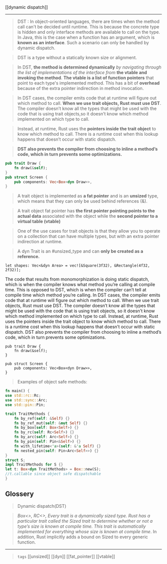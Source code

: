 [[dynamic dispatch]]

---

> DST : In object-oriented languages, there are times when the method call can't be decided until runtime. This is because the concrete type is hidden and only interface methods are available to call on the type. In Java, this is the case when a function has an argument, which is **known as an interface**. Such a scenario can only be handled by dynamic dispatch. 

> DST is a type without a statically known size or alignment.

> In DST, **the method is determined dynamically** *by navigating through the list of implementations of the interface from* **the vtable and invoking the method**. 
> **The vtable is a list of function pointers** that point to each type's implemented method. This has a bit of **overhead** because of the extra pointer indirection in method invocation.

> In DST cases, the compiler emits code that at runtime will figure out which method to call.
> **When we use trait objects, Rust must use DST**.
> The compiler doesn’t know all the types that might be used with the code that is using trait objects,so it doesn’t know which method implemented on which type to call. 

> Instead, at runtime, Rust uses the **pointers inside the trait object** to know which method to call. There is a runtime cost when this lookup happens that doesn’t occur with static dispatch.

> **DST also prevents the compiler from choosing to inline a method’s code, which in turn prevents some optimizations.**

```rust
pub trait Draw {
    fn draw(&self);
}
pub struct Screen {
    pub components: Vec<Box<dyn Draw>>,
}
```

> A trait object is implemented as **a fat pointer** and is an **unsized** type, which means that they can only be used behind references (&).

> A trait object fat pointer has **the first pointer pointing points to the actual data** associated with the object while the **second pointer to a virtual table (vtable)**

> One of the use cases for trait objects is that they allow you to operate on a collection that can have multiple types, but with an extra pointer indirection at runtime.

> A dyn Trait is an #unsized_type and can **only be created as a reference.**

```rust,no_run,compile_fail
let shapes: Vec<&dyn Area> = vec![&Square(3f32), &Rectangle(4f32, 2f32)];
```

The code that results from monomorphization is doing static dispatch, which is when the compiler knows what method you’re calling at compile time.
This is opposed to DST, which is when the compiler can’t tell at compile time which method you’re calling.
In DST cases, the compiler emits code that at runtime will figure out which method to call.
When we use trait objects, Rust must use DST. The compiler doesn’t know all the types that might be used with the code that is using trait objects,
so it doesn’t know which method implemented on which type to call. Instead, at runtime, Rust uses the pointers inside the trait object to know which method to call. There is a runtime cost when this lookup happens that doesn’t occur with static dispatch. DST also prevents the compiler from choosing to inline a method’s code, which in turn prevents some optimizations.

```rust,no_run
pub trait Draw {
    fn draw(&self);
}

pub struct Screen {
    pub components: Vec<Box<dyn Draw>>,
}
```

> Examples of object safe methods:

```rust
fn main() {
use std::rc::Rc;
use std::sync::Arc;
use std::pin::Pin;

trait TraitMethods {
    fn by_ref(self: &Self) {}
    fn by_ref_mut(self: &mut Self) {}
    fn by_box(self: Box<Self>) {}
    fn by_rc(self: Rc<Self>) {}
    fn by_arc(self: Arc<Self>) {}
    fn by_pin(self: Pin<&Self>) {}
    fn with_lifetime<'a>(self: &'a Self) {}
    fn nested_pin(self: Pin<Arc<Self>>) {}
}
struct S;
impl TraitMethods for S {}
let t: Box<dyn TraitMethods> = Box::new(S);
//t.callable since object safe dispatchable
}
```
## Glossery

> Dynamic dispatch(DST)

> *Box<>, RC<>, Every trait is a dynamically sized type. Rust has a particular trait called the Sized trait to determine whether or not a type’s size is known at compile time. This trait is automatically implemented for everything whose size is known at compile time*. In addition, Rust implicitly adds a bound on Sized to every generic function. 

---

> `tags` [[unsized]] [[dyn]] [[fat_pointer]] [[vtable]]
